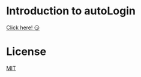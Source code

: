# Introduction to autoLogin
[Click here! :smirk:](http://kyrieliu.cn/autoLogin)
  
# License
[MIT](https://github.com/KKKyrie/autoLogin/blob/master/LICENSE)
